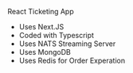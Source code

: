 React Ticketing App
- Uses Next.JS
- Coded with Typescript
- Uses NATS Streaming Server
- Uses MongoDB
- Uses Redis for Order Experation


